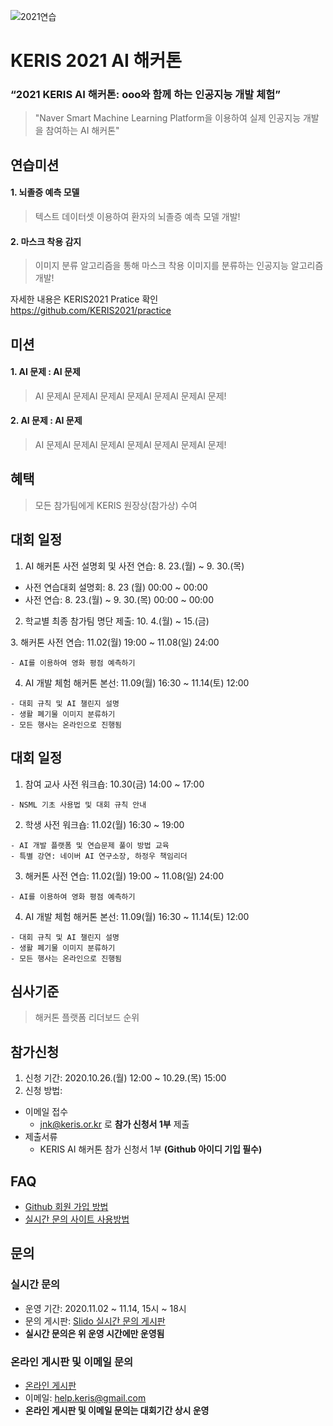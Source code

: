 ![2021연습](https://user-images.githubusercontent.com/84825409/119595987-643b4d80-be19-11eb-8582-1408bc9f4bdb.png)

# KERIS 2021 AI 해커톤
### “2021 KERIS AI 해커톤: ooo와 함께 하는 인공지능 개발 체험”
> "Naver Smart Machine Learning Platform을 이용하여 실제 인공지능 개발을 참여하는 AI 해커톤"
  
## 연습미션 
#### 1. 뇌졸증 예측 모델<br>
> 텍스트 데이터셋 이용하여 환자의 뇌졸증 예측 모델 개발!
#### 2. 마스크 착용 감지<br>
> 이미지 분류 알고리즘을 통해 마스크 착용 이미지를 분류하는 인공지능 알고리즘 개발!<br>

자세한 내용은 KERIS2021 Pratice 확인<br>
https://github.com/KERIS2021/practice

## 미션
#### 1. AI 문제 : AI 문제<br>
> AI 문제AI 문제AI 문제AI 문제AI 문제AI 문제AI 문제!
#### 2. AI 문제 : AI 문제<br>
> AI 문제AI 문제AI 문제AI 문제AI 문제AI 문제AI 문제!<br>

## 혜택
> 모든 참가팀에게 KERIS 원장상(참가상) 수여



## 대회 일정
1. AI 해커톤 사전 설명회 및 사전 연습: 8. 23.(월) ~ 9. 30.(목)
- 사전 연습대회 설명회: 8. 23 (월) 00:00 ~ 00:00
- 사전 연습: 8. 23.(월) ~ 9. 30.(목) 00:00 ~ 00:00

2. 학교별 최종 참가팀 명단 제출: 10. 4.(월) ~ 15.(금)

</code></pre>
3. 해커톤 사전 연습: 11.02(월) 19:00 ~ 11.08(일) 24:00 
<pre><code>- AI를 이용하여 영화 평점 예측하기</code></pre>
4. AI 개발 체험 해커톤 본선: 11.09(월) 16:30 ~ 11.14(토) 12:00
<pre><code>- 대회 규칙 및 AI 챌린지 설명
- 생활 폐기물 이미지 분류하기
- 모든 행사는 온라인으로 진행됨
</code></pre>


## 대회 일정
1. 참여 교사 사전 워크숍: 10.30(금) 14:00 ~ 17:00 
<pre><code>- NSML 기초 사용법 및 대회 규칙 안내 </code></pre>
2. 학생 사전 워크숍: 11.02(월) 16:30 ~ 19:00 
<pre><code>- AI 개발 플랫폼 및 연습문제 풀이 방법 교육
- 특별 강연: 네이버 AI 연구소장, 하정우 책임리더
</code></pre>
3. 해커톤 사전 연습: 11.02(월) 19:00 ~ 11.08(일) 24:00 
<pre><code>- AI를 이용하여 영화 평점 예측하기</code></pre>
4. AI 개발 체험 해커톤 본선: 11.09(월) 16:30 ~ 11.14(토) 12:00
<pre><code>- 대회 규칙 및 AI 챌린지 설명
- 생활 폐기물 이미지 분류하기
- 모든 행사는 온라인으로 진행됨
</code></pre>







## 심사기준
> 해커톤 플랫폼 리더보드 순위

## 참가신청
1. 신청 기간: 2020.10.26.(월) 12:00 ~ 10.29.(목) 15:00 <br>
2. 신청 방법: <br>
  + 이메일 접수
    + jnk@keris.or.kr 로 **참가 신청서 1부** 제출
  + 제출서류
    + KERIS AI 해커톤 참가 신청서 1부 **(Github 아이디 기입 필수)**

## FAQ
* [Github 회원 가입 방법](https://github.com/keris2020/hackathon/issues/2#issue-725131238)
* [실시간 문의 사이트 사용방법](https://github.com/keris2020/hackathon/issues/1#issue-725130546)

## 문의

### 실시간 문의
* 운영 기간: 2020.11.02 ~ 11.14, 15시 ~ 18시
* 문의 게시판: [Slido 실시간 문의 게시판](https://app.sli.do/event/f3usp3m1)
* **실시간 문의은 위 운영 시간에만 운영됨**
 
### 온라인 게시판 및 이메일 문의
* [온라인 게시판](https://github.com/keris2020/hackathon/issues)
* 이메일: help.keris@gmail.com 
* **온라인 게시판 및 이메일 문의는 대회기간 상시 운영**
